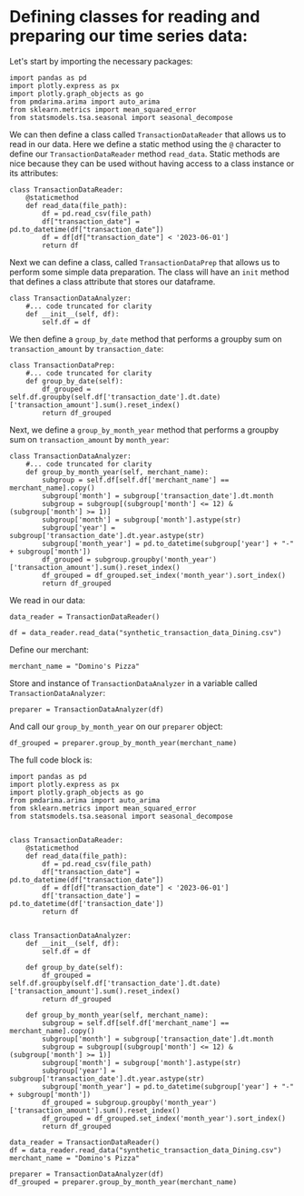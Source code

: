 # Defining classes for reading and preparing our time series data:

Let's start by importing the necessary packages:

```
import pandas as pd
import plotly.express as px
import plotly.graph_objects as go
from pmdarima.arima import auto_arima
from sklearn.metrics import mean_squared_error
from statsmodels.tsa.seasonal import seasonal_decompose
```

We can then define a class called `TransactionDataReader` that allows us to read in our data. Here we define a static method using the `@` character to define our `TransactionDataReader` method `read_data`. Static methods are nice because they can be used without having access to a class instance or its attributes: 

```
class TransactionDataReader:
    @staticmethod
    def read_data(file_path):
        df = pd.read_csv(file_path)
        df["transaction_date"] = pd.to_datetime(df["transaction_date"])
        df = df[df["transaction_date"] < '2023-06-01']
        return df
```

Next we can define a class, called `TransactionDataPrep` that allows us to perform some simple data preparation. The class will have an `init` method that defines a class attribute that stores our dataframe. 
```
class TransactionDataAnalyzer:
    #... code truncated for clarity 
    def __init__(self, df):
        self.df = df
```

We then define a `group_by_date` method that performs a groupby sum on `transaction_amount` by `transaction_date`:
```
class TransactionDataPrep:
    #... code truncated for clarity 
    def group_by_date(self):
        df_grouped = self.df.groupby(self.df['transaction_date'].dt.date)['transaction_amount'].sum().reset_index()
        return df_grouped
```

Next,  we define a `group_by_month_year` method that performs a groupby sum on `transaction_amount` by `month_year`:
```
class TransactionDataAnalyzer:
    #... code truncated for clarity 
    def group_by_month_year(self, merchant_name):
        subgroup = self.df[self.df['merchant_name'] == merchant_name].copy()
        subgroup['month'] = subgroup['transaction_date'].dt.month
        subgroup = subgroup[(subgroup['month'] <= 12) & (subgroup['month'] >= 1)]
        subgroup['month'] = subgroup['month'].astype(str)
        subgroup['year'] = subgroup['transaction_date'].dt.year.astype(str)
        subgroup['month_year'] = pd.to_datetime(subgroup['year'] + "-" + subgroup['month'])
        df_grouped = subgroup.groupby('month_year')['transaction_amount'].sum().reset_index()
        df_grouped = df_grouped.set_index('month_year').sort_index()
        return df_grouped
```

We read in our data:

`data_reader = TransactionDataReader()`

`df = data_reader.read_data("synthetic_transaction_data_Dining.csv")`

Define our merchant:

`merchant_name = "Domino's Pizza"`

Store and instance of `TransactionDataAnalyzer` in a variable called `TransactionDataAnalyzer`:

`preparer = TransactionDataAnalyzer(df)`

And call our `group_by_month_year` on our `preparer` object:

`df_grouped = preparer.group_by_month_year(merchant_name)`

The full code block is:

```
import pandas as pd
import plotly.express as px
import plotly.graph_objects as go
from pmdarima.arima import auto_arima
from sklearn.metrics import mean_squared_error
from statsmodels.tsa.seasonal import seasonal_decompose


class TransactionDataReader:
    @staticmethod
    def read_data(file_path):
        df = pd.read_csv(file_path)
        df["transaction_date"] = pd.to_datetime(df["transaction_date"])
        df = df[df["transaction_date"] < '2023-06-01']
        df['transaction_date'] = pd.to_datetime(df['transaction_date'])
        return df


class TransactionDataAnalyzer:
    def __init__(self, df):
        self.df = df

    def group_by_date(self):
        df_grouped = self.df.groupby(self.df['transaction_date'].dt.date)['transaction_amount'].sum().reset_index()
        return df_grouped

    def group_by_month_year(self, merchant_name):
        subgroup = self.df[self.df['merchant_name'] == merchant_name].copy()
        subgroup['month'] = subgroup['transaction_date'].dt.month
        subgroup = subgroup[(subgroup['month'] <= 12) & (subgroup['month'] >= 1)]
        subgroup['month'] = subgroup['month'].astype(str)
        subgroup['year'] = subgroup['transaction_date'].dt.year.astype(str)
        subgroup['month_year'] = pd.to_datetime(subgroup['year'] + "-" + subgroup['month'])
        df_grouped = subgroup.groupby('month_year')['transaction_amount'].sum().reset_index()
        df_grouped = df_grouped.set_index('month_year').sort_index()
        return df_grouped

data_reader = TransactionDataReader()
df = data_reader.read_data("synthetic_transaction_data_Dining.csv")
merchant_name = "Domino's Pizza"

preparer = TransactionDataAnalyzer(df)
df_grouped = preparer.group_by_month_year(merchant_name)

```

